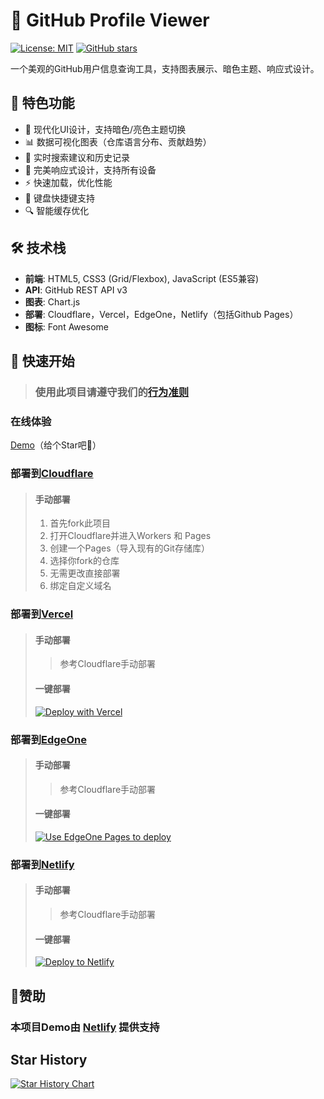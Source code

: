 # 🌟 GitHub Profile Viewer

[![License: MIT](https://img.shields.io/badge/License-MIT-yellow.svg)](https://opensource.org/licenses/MIT)
[![GitHub stars](https://img.shields.io/github/stars/YunZe-Official/Github-Profile-Viewer)](https://github.com/YunZe-Official/Github-Profile-Viewer/stargazers)

一个美观的GitHub用户信息查询工具，支持图表展示、暗色主题、响应式设计。

## 🎨 特色功能

- 🌈 现代化UI设计，支持暗色/亮色主题切换
- 📊 数据可视化图表（仓库语言分布、贡献趋势）
- 🚀 实时搜索建议和历史记录
- 📱 完美响应式设计，支持所有设备
- ⚡️ 快速加载，优化性能
- 🎯 键盘快捷键支持
- 🔍 智能缓存优化

## 🛠️ 技术栈

- **前端**: HTML5, CSS3 (Grid/Flexbox), JavaScript (ES5兼容)
- **API**: GitHub REST API v3
- **图表**: Chart.js
- **部署**: Cloudflare，Vercel，EdgeOne，Netlify（包括Github Pages）
- **图标**: Font Awesome

## 🚀 快速开始
>### 使用此项目请遵守我们的[行为准则](CODE_OF_CONDUCT.md)

### 在线体验
[Demo](https://demo-github-profile-viewer.netlify.app)（给个Star吧🥺）

### 部署到[Cloudflare](https://cloudflare.com)
>#### 手动部署
> 1. 首先fork此项目
> 2. 打开Cloudflare并进入Workers 和 Pages
> 3. 创建一个Pages（导入现有的Git存储库）
> 4. 选择你fork的仓库
> 5. 无需更改直接部署
> 6. 绑定自定义域名

### 部署到[Vercel](https://vercel.com)
>#### 手动部署
>> 参考Cloudflare手动部署
>#### 一键部署
>[![Deploy with Vercel](https://vercel.com/button)](https://vercel.com/new/iamhutao-projects/clone?repository-url=https://github.com/YunZe-Official/Github-Profile-Viewer)

### 部署到[EdgeOne](https://edgeone.ai)
>#### 手动部署
>> 参考Cloudflare手动部署
>#### 一键部署
>[![Use EdgeOne Pages to deploy](https://cdnstatic.tencentcs.com/edgeone/pages/deploy.svg)](https://edgeone.ai/pages/new?repository-url=https://github.com/YunZe-Official/Github-Profile-Viewer)  

### 部署到[Netlify](https://netlify.com)
>#### 手动部署
>> 参考Cloudflare手动部署
>#### 一键部署
>[![Deploy to Netlify](https://www.netlify.com/img/deploy/button.svg)](https://app.netlify.com/start/deploy?repository=https://github.com/YunZe-Official/Github-Profile-Viewer)

## 🤗赞助
### 本项目Demo由 [Netlify](https://netlify.com) 提供支持

## Star History

[![Star History Chart](https://api.star-history.com/svg?repos=YunZe-Official/Github-Profile-Viewer&type=Date)](https://www.star-history.com/#YunZe-Official/Github-Profile-Viewer&Date)
